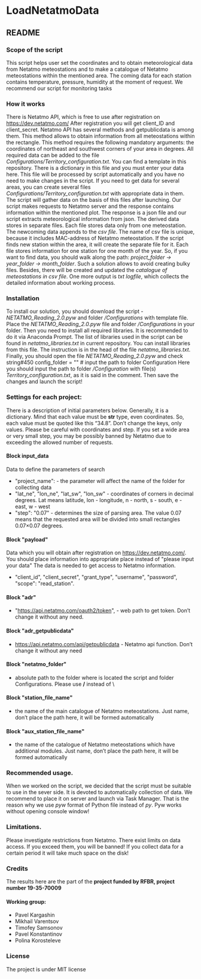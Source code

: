 # LoadNetatmoData
## README

### Scope of the script
This script helps user set the coordinates and to obtain meteorological data from Netatmo meteostations and to make a catalogue of Netatmo meteostations within the mentioned area.
The coming data for each station contains temperature, pressure, humidity at the moment of request. We recommend our script for monitoring tasks

### How it works
There is Netatmo API, which is free to use after registration on https://dev.netatmo.com/
After registration you will get client_ID and client_secret.
Netatmo API has several methods and getpublicdata is among them. This method allows to obtain information from all meteostations within the rectangle.
This method requires the following mandatory arguments: the coordinates of northeast and southwest corners of your area in degrees.
All required data can be added to the file _Configurations/Territory_configuration.txt_. You can find a template in this repository.
There is a dictionary in this file and you must enter your data here.
This file will be processed by script automatically and you have no need to make changes in the script.
If you need to get data for several areas, you can create several files _Configurations/Territory_configuration.txt_ with appropriate data in them.
The script will gather data on the basis of this files after launching.
Our script makes requests to Netatmo server and the response contains information within the mentioned plot. The response is a json file and our script extracts meteorological information from json. The derived data stores in separate files. Each file stores data only from one meteostation.
The newcoming data appends to the _csv file_. The name of csv file is unique, because it includes MAC-address of Netatmo meteostation. If the script finds new station within the area, it will create the separate file for it. Each file stores information for one station for one month of the year. So, if you want to find data, you should walk along the path: _project_folder -> year_folder -> month_folder_. Such a solution allows to avoid creating bulky files.
Besides, there will be created and updated the _catalogue of meteostations in csv file_. One more output is _txt logfile_, which collects the detailed information about working process.

### Installation
To install our solution, you should download the script - _NETATMO_Reading_2.0.pyw_ and folder _/Configurations_ with template file.
Place the _NETATMO_Reading_2.0.pyw_ file and folder _/Configurations_ in your folder.
Then you need to install all required libraries. It is recommended to do it via Anaconda Prompt.
The list of libraries used in the script can be found in _netatmo_libraries.txt_ in current repository.
You can install libraries from this file. The instruction is in the head of the file  _netatmo_libraries.txt_.
Finally, you should open the file _NETATMO_Reading_2.0.pyw_ and check
string#450 config_folder = ""  # input the path to folder Configuration
Here you should input the path to folder _/Configuration_ with file(s) _Territory_configuration.txt_, as it is said in the comment.
Then save the changes and launch the script!

### Settings for each project:
There is a description of initial parameters below. Generally, it is a dictionary.
Mind that each value must be __str__ type, even coordinates. So, each value must be quoted like this “34.8”.
Don’t change the keys, only values.
Please be careful with coordinates and step. If you set a wide area or very small step, you may be possibly banned by Netatmo due to exceeding the allowed number of requests.
#### Block input_data
Data to define the parameters of search
* "project_name":  - the parameter will affect the name of the folder for collecting data
* "lat_ne", "lon_ne", "lat_sw", "lon_sw" - coordinates of corners in decimal degrees. Lat means latitude, lon - longitude, n - north, s - south, e - east, w - west
* "step": "0.07" - determines the size of parsing area. The value 0.07 means that the requested area will be divided into small rectangles 0.07×0.07 degrees.

#### Block "payload"
Data which you will obtain after registration on https://dev.netatmo.com/. You should place information into appropriate place instead of "please input your data" The data is needed to get access to Netatmo information.
* "client_id", "client_secret", "grant_type", "username", "password", "scope": "read_station".
#### Block "adr"
* "https://api.netatmo.com/oauth2/token", - web path to get token. Don’t change it without any need.
#### Block "adr_getpublicdata"
* https://api.netatmo.com/api/getpublicdata - Netatmo api function. Don’t change it without any need
#### Block "netatmo_folder"
* absolute path to the folder where is located the script and folder Configurations. Please use __/__ instead of \
#### Block "station_file_name"
* the name of the main catalogue of Netatmo meteostations. Just name, don’t place the path here, it will be formed automatically
#### Block "aux_station_file_name"
* the name of the catalogue of Netatmo meteostations which have additional modules. Just name, don’t place the path here, it will be formed automatically

### Recommended usage.
When we worked on the script, we decided that the script must be suitable to use in the sever side. It is devoted to automatically collection of data. We recommend to place it on server and launch via Task Manager. That is the reason why we use _pyw_ format of Python file instead of _py_. Pyw works without opening console window!

### Limitations.
Please investigate restrictions from Netatmo. There exist limits on data access. If you exceed them, you will be banned!
If you collect data for a certain period it will take much space on the disk!

### Credits
The results here are the part of the __project funded by RFBR, project number 19-35-70009__
#### Working group:
* Pavel Kargashin
* Mikhail Varentsov
* Timofey Samsonov
* Pavel Konstantinov
* Polina Korosteleve
### License
The project is under MIT license
